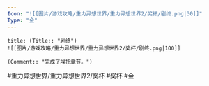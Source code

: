 ```yaml
---
Icon: "![[图片/游戏攻略/重力异想世界/重力异想世界2/奖杯/剧终.png|30]]"
Type: "金"
---
```

```ad-common-gold-trophy
title: (Title:: "剧终")
![[图片/游戏攻略/重力异想世界/重力异想世界2/奖杯/剧终.png|100]]

(Comment:: "完成了埃托章节。")
```

#重力异想世界/重力异想世界2/奖杯 #奖杯 #金

